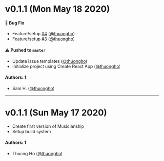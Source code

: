 # v0.1.1 (Mon May 18 2020)

#### 🐛 Bug Fix

- Feature/setup [#4](https://github.com/thuongho/musicianship/pull/4) ([@thuongho](https://github.com/thuongho))
- Feature/setup [#3](https://github.com/thuongho/musicianship/pull/3) ([@thuongho](https://github.com/thuongho))

#### ⚠️  Pushed to `master`

- Update issue templates ([@thuongho](https://github.com/thuongho))
- Initialize project using Create React App ([@thuongho](https://github.com/thuongho))

#### Authors: 1

- Sam H. ([@thuongho](https://github.com/thuongho))

---

# v0.1.1 (Sun May 17 2020)

- Create first version of Musicianship
- Setup build system

#### Authors: 1

- Thuong Ho ([@thuongho](https://github.com/thuongho))
